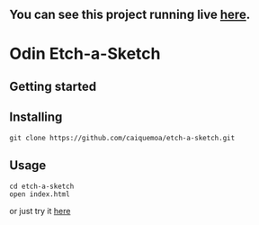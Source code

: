## You can see this project running live [here](https://caiquemoa.github.io/etch-a-sketch/).

# Odin Etch-a-Sketch

## Getting started

## Installing

```
git clone https://github.com/caiquemoa/etch-a-sketch.git
```

## Usage

```
cd etch-a-sketch
open index.html
```

or just try it [here](https://caiquemoa.github.io/etch-a-sketch/)
